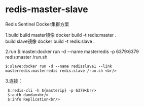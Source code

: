 # redis-master-slave

Redis Sentinel Docker集群方案


1.build
	build master镜像
	  	docker build -t redis:master .<br/>
	build slave镜像
	  	docker build -t redis:slave .<br/>
	  
2.run
	$:master:docker run -d --name masterredis -p 6379:6379  redis:master /run.sh <br/>
	  
	$:slave:docker run -d --name redisslave1 --link masterredis:masterredis redis:slave /run.sh <br/>

	  
3.连接：

	 $:redis-cli -h ${masterip} -p 6379<br/>
	 $:auth dandan<br/>
	 $:info Replication<br/>
